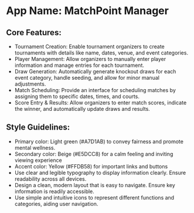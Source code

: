# **App Name**: MatchPoint Manager

## Core Features:

- Tournament Creation: Enable tournament organizers to create tournaments with details like name, dates, venue, and event categories.
- Player Management: Allow organizers to manually enter player information and manage entries for each tournament.
- Draw Generation: Automatically generate knockout draws for each event category, handle seeding, and allow for minor manual adjustments.
- Match Scheduling: Provide an interface for scheduling matches by assigning them to specific dates, times, and courts.
- Score Entry & Results: Allow organizers to enter match scores, indicate the winner, and automatically update draws and results.

## Style Guidelines:

- Primary color: Light green (#A7D1AB) to convey fairness and promote mental wellness.
- Secondary color: Beige (#E5DCC8) for a calm feeling and inviting viewing experience
- Accent color: Yellow (#FFDB58) for important links and buttons
- Use clear and legible typography to display information clearly. Ensure readability across all devices.
- Design a clean, modern layout that is easy to navigate. Ensure key information is readily accessible.
- Use simple and intuitive icons to represent different functions and categories, aiding user navigation.
